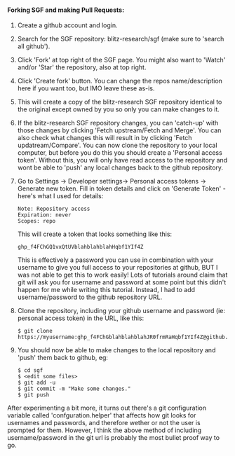 
#### Forking SGF and making Pull Requests:

1. Create a github account and login.
  

2. Search for the SGF repository: blitz-research/sgf (make sure to 'search all github').
   

3. Click 'Fork' at top right of the SGF page. You might also want to 'Watch' and/or 'Star' the repository, also at top right.
  

4. Click 'Create fork' button. You can change the repos name/description here if you want too, but IMO leave these as-is.
  

5. This will create a copy of the blitz-research SGF repository identical to the original except owned by you so only you can make changes to it.
  

6. If the blitz-research SGF repository changes, you can 'catch-up' with those changes by clicking 'Fetch upstream/Fetch and Merge'. You can also check what changes this will result in by clicking 'Fetch updatream/Compare'.
   You can now clone the repository to your local computer, but before you do this you should create a 'Personal access token'. Without this, you will only have read access to the repository and wont be able to 'push' any local changes back to the github repository.
  

7. Go to Settings -> Developer settings-> Personal access tokens -> Generate new token. Fill in token details and click on 'Generate Token' - here's what I used for details:
   ~~~
   Note: Repository access  
   Expiration: never  
   Scopes: repo
   ~~~
   This will create a token that looks something like this:
   ~~~
   ghp_f4FChGQ1vxQtUVblahblahblahHqbf1YIf4Z
   ~~~
   This is effectively a password you can use in combination with your username to give you full access to your repositories at github, BUT I was not able to get this to work easily! Lots of tutorials around claim that git will ask you for username and password at some point but this didn't happen for me while writing this tutorial. Instead, I had to add username/password to the github repository URL.
  

8. Clone the repository, including your github username and password (ie: personal access token) in the URL, like this:
    ~~~
    $ git clone https://myusername:ghp_f4FChGblahblahblahJR0frmRaHqbf1YIf4Z@github.com/myusername/sgf.git
    ~~~

9. You should now be able to make changes to the local repository and 'push' them back to github, eg:
    ~~~
    $ cd sgf
    $ <edit some files>
    $ git add -u
    $ git commit -m "Make some changes."
    $ git push
    ~~~

After experimenting a bit more, it turns out there's a git configuration variable called 'confguration.helper' that affects how git looks for usernames and passwords, and therefore wether or not the user is prompted for them. However, I think the above method of including username/password in the git url is probably the most bullet proof way to go.
